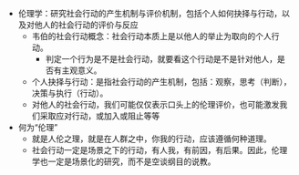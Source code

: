 - 伦理学：研究社会行动的产生机制与评价机制，包括个人如何抉择与行动，以及对他人的社会行动的评价与反应
	- 韦伯的社会行动概念：社会行动本质上是以他人的举止为取向的个人行动。
		- 判定一个行为是不是社会行动，就要看这个行动是不是针对他人，是否有主观意义。
	- 个人抉择与行动：是指社会行动的产生机制，包括：观察，思考（判断），决策与执行（行动）。
	- 对他人的社会行动，我们可能仅仅表示口头上的伦理评价，也可能激发我们采取应对行动，或加入或阻止等等
- 何为“伦理”
	- 就是人伦之理，就是在人群之中，你我的行动，应该遵循何种道理。
	- 社会行动一定是场景之下的行动，有人我，有前因，有后果。因此，伦理学也一定是场景化的研究，而不是空谈纲目的说教。